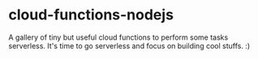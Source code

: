 # cloud-functions-nodejs
A gallery of tiny but useful cloud functions to perform some tasks serverless. It's time to go serverless and focus on building cool stuffs. :)

